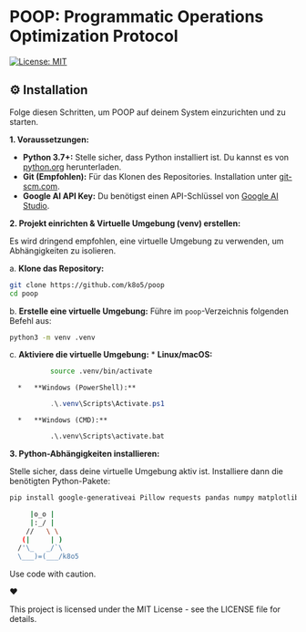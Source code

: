 # POOP: Programmatic Operations Optimization Protocol

[![License: MIT](https://img.shields.io/badge/License-MIT-yellow.svg)](https://opensource.org/licenses/MIT)

## ⚙️ Installation

Folge diesen Schritten, um POOP auf deinem System einzurichten und zu starten.

**1. Voraussetzungen:**

*   **Python 3.7+:** Stelle sicher, dass Python installiert ist. Du kannst es von [python.org](https://www.python.org/downloads/) herunterladen.
*   **Git (Empfohlen):** Für das Klonen des Repositories. Installation unter [git-scm.com](https://git-scm.com/downloads).
*   **Google AI API Key:** Du benötigst einen API-Schlüssel von [Google AI Studio](https://makersuite.google.com/app/apikey).

**2. Projekt einrichten & Virtuelle Umgebung (venv) erstellen:**

Es wird dringend empfohlen, eine virtuelle Umgebung zu verwenden, um Abhängigkeiten zu isolieren.

   a. **Klone das Repository:**
```bash
git clone https://github.com/k8o5/poop
cd poop
```

   b. **Erstelle eine virtuelle Umgebung:**
      Führe im `poop`-Verzeichnis folgenden Befehl aus:
```bash
python3 -m venv .venv
```

   c. **Aktiviere die virtuelle Umgebung:**
      *   **Linux/macOS:**
```bash
          source .venv/bin/activate
```
      *   **Windows (PowerShell):**
```powershell
          .\.venv\Scripts\Activate.ps1
```

      *   **Windows (CMD):**
```cmd
          .\.venv\Scripts\activate.bat
```
   
**3. Python-Abhängigkeiten installieren:**

Stelle sicher, dass deine virtuelle Umgebung aktiv ist. Installiere dann die benötigten Python-Pakete:
```bash
pip install google-generativeai Pillow requests pandas numpy matplotlib
```


```bash
     |o_o |
     |:_/ |
    //   \ \
   (|     | )
  /'\_   _/`\
  \___)=(___/k8o5
```

    


Use code with caution.

❤️ 

This project is licensed under the MIT License - see the LICENSE file for details.
